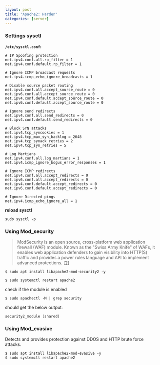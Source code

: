 ```yaml
---
layout: post
title: "Apache2: Harden"
categories: [server]
---
```


### Settings sysctl
**`/etc/sysctl.conf`:**
```
# IP Spoofing protection
net.ipv4.conf.all.rp_filter = 1
net.ipv4.conf.default.rp_filter = 1

# Ignore ICMP broadcast requests
net.ipv4.icmp_echo_ignore_broadcasts = 1

# Disable source packet routing
net.ipv4.conf.all.accept_source_route = 0
net.ipv6.conf.all.accept_source_route = 0
net.ipv4.conf.default.accept_source_route = 0
net.ipv6.conf.default.accept_source_route = 0

# Ignore send redirects
net.ipv4.conf.all.send_redirects = 0
net.ipv4.conf.default.send_redirects = 0

# Block SYN attacks
net.ipv4.tcp_syncookies = 1
net.ipv4.tcp_max_syn_backlog = 2048
net.ipv4.tcp_synack_retries = 2
net.ipv4.tcp_syn_retries = 5

# Log Martians
net.ipv4.conf.all.log_martians = 1
net.ipv4.icmp_ignore_bogus_error_responses = 1

# Ignore ICMP redirects
net.ipv4.conf.all.accept_redirects = 0
net.ipv6.conf.all.accept_redirects = 0
net.ipv4.conf.default.accept_redirects = 0
net.ipv6.conf.default.accept_redirects = 0

# Ignore Directed pings
net.ipv4.icmp_echo_ignore_all = 1
```
**reload sysctl**
```shell
sudo sysctl -p
```

### Using Mod_security
> ModSecurity is an open source, cross-platform web application firewall (WAF) module.
Known as the "Swiss Army Knife" of WAFs, it enables web application defenders
to gain visibility into HTTP(S) traffic and provides a power rules language and API to implement advanced protections. [[2]]

```shell
$ sudo apt install libapache2-mod-security2 -y

$ sudo systemctl restart apache2
```
check if the module is enabled
```shell
$ sudo apachectl -M | grep security
```
should get the below output:
```
security2_module (shared)
```


### Using Mod_evasive
Detects and provides protection against DDOS and HTTP brute force attacks.

```shell
$ sudo apt install libapache2-mod-evasive -y
$ sudo systemctl restart apache2
```


[1]: https://www.dexbot.info/2018/06/07/step-by-step-guide-to-secure-an-ubuntu-16-04-lts-server-part-1-of-2/ "secure an Ubuntu"

[2]: https://modsecurity.org/download.html "ModSecurity"

[3]: https://www.liquidweb.com/kb/install-and-configure-mod_security-on-ubuntu-16-04-server/ "Install and Configure ModSecurity"

[4]: https://hostadvice.com/how-to/how-to-setup-modsecurity-for-apache-on-ubuntu-18-04/ "title"
